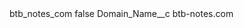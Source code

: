 <?xml version="1.0" encoding="UTF-8"?>
<CustomMetadata xmlns="http://soap.sforce.com/2006/04/metadata" xmlns:xsi="http://www.w3.org/2001/XMLSchema-instance" xmlns:xsd="http://www.w3.org/2001/XMLSchema">
    <label>btb_notes_com</label>
    <protected>false</protected>
    <values>
        <field>Domain_Name__c</field>
        <value xsi:type="xsd:string">btb-notes.com</value>
    </values>
</CustomMetadata>

